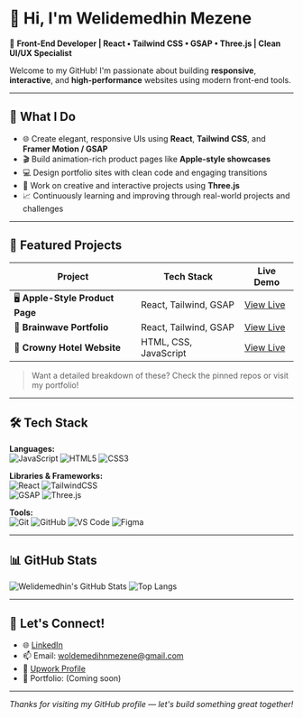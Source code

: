 # 👋 Hi, I'm Welidemedhin Mezene

🎯 **Front-End Developer | React • Tailwind CSS • GSAP • Three.js | Clean UI/UX Specialist**

Welcome to my GitHub! I'm passionate about building **responsive**, **interactive**, and **high-performance** websites using modern front-end tools.

---

## 💼 What I Do

- 🌐 Create elegant, responsive UIs using **React**, **Tailwind CSS**, and **Framer Motion / GSAP**
- 🎬 Build animation-rich product pages like **Apple-style showcases**
- 💻 Design portfolio sites with clean code and engaging transitions
- 🧠 Work on creative and interactive projects using **Three.js**
- 📈 Continuously learning and improving through real-world projects and challenges

---

## 🚀 Featured Projects

| Project | Tech Stack | Live Demo |
|--------|------------|-----------|
| 🖥️ **Apple-Style Product Page** | React, Tailwind, GSAP | [View Live](apple-clone-three-beta.vercel.app) |
| 🧠 **Brainwave Portfolio** | React, Tailwind, GSAP | [View Live](brainwave-clone-tau.vercel.app) |
| 🏨 **Crowny Hotel Website** | HTML, CSS, JavaScript | [View Live](crowny-github-io.vercel.app) |

> Want a detailed breakdown of these? Check the pinned repos or visit my portfolio!

---

## 🛠 Tech Stack

**Languages:**  
![JavaScript](https://img.shields.io/badge/-JavaScript-black?style=flat-square&logo=javascript) 
![HTML5](https://img.shields.io/badge/-HTML5-black?style=flat-square&logo=html5) 
![CSS3](https://img.shields.io/badge/-CSS3-black?style=flat-square&logo=css3)

**Libraries & Frameworks:**  
![React](https://img.shields.io/badge/-React-black?style=flat-square&logo=react) 
![TailwindCSS](https://img.shields.io/badge/-TailwindCSS-black?style=flat-square&logo=tailwindcss)  
![GSAP](https://img.shields.io/badge/-GSAP-black?style=flat-square&logo=greensock)
![Three.js](https://img.shields.io/badge/-Three.js-black?style=flat-square&logo=three.js)

**Tools:**  
![Git](https://img.shields.io/badge/-Git-black?style=flat-square&logo=git)
![GitHub](https://img.shields.io/badge/-GitHub-black?style=flat-square&logo=github)
![VS Code](https://img.shields.io/badge/-VS%20Code-black?style=flat-square&logo=visual-studio-code)
![Figma](https://img.shields.io/badge/-Figma-black?style=flat-square&logo=figma)

---

## 📊 GitHub Stats

![Welidemedhin's GitHub Stats](https://github-readme-stats.vercel.app/api?username=welidemezene&show_icons=true&theme=radical)
![Top Langs](https://github-readme-stats.vercel.app/api/top-langs/?username=welidemezene&layout=compact&theme=radical)

---

## 🤝 Let's Connect!

- 🌐 [LinkedIn]((https://www.linkedin.com/in/welidemedhinmezene/))
- 📫 Email: woldemedihnmezene@gmail.com
- 📁 [Upwork Profile]((https://www.upwork.com/freelancers/~013cb970d785aad5d1))
- 💼 Portfolio: (Coming soon)

---

_Thanks for visiting my GitHub profile — let's build something great together!_
